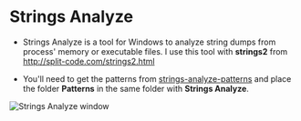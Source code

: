 # Strings Analyze

- Strings Analyze is a tool for Windows to analyze string dumps from process' memory or executable files.
I use this tool with **strings2** from http://split-code.com/strings2.html

- You'll need to get the patterns from [strings-analyze-patterns](https://github.com/UnrealSecurity/strings-analyze-patterns) and place the folder **Patterns** in the same folder with **Strings Analyze**.

![Strings Analyze window](https://cdn.discordapp.com/attachments/551397450993369099/868121117141913621/unknown.png)

